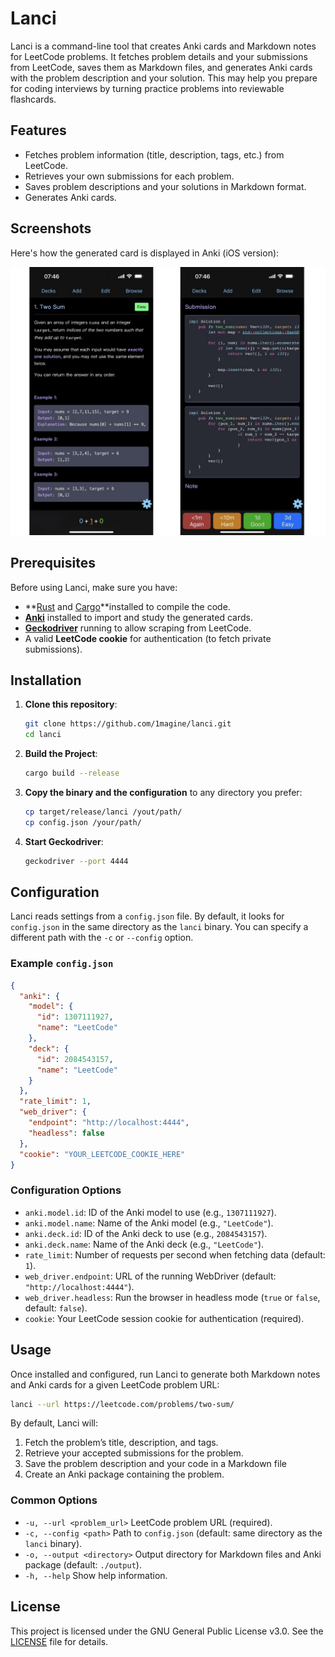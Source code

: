 # Lanci

Lanci is a command-line tool that creates Anki cards and Markdown notes for LeetCode problems. It fetches problem details and your submissions from LeetCode, saves them as Markdown files, and generates Anki cards with the problem description and your solution. This may help you prepare for coding interviews by turning practice problems into reviewable flashcards.

## Features

- Fetches problem information (title, description, tags, etc.) from LeetCode.
- Retrieves your own submissions for each problem.
- Saves problem descriptions and your solutions in Markdown format.
- Generates Anki cards.

## Screenshots

Here's how the generated card is displayed in Anki (iOS version):

![front&back](./assets/screenshots/front_and_back.jpg)

## Prerequisites

Before using Lanci, make sure you have:

- **[Rust](https://www.rust-lang.org/) and [Cargo](https://github.com/rust-lang/cargo)**installed to compile the code.
- **[Anki](https://github.com/ankitects/anki)** installed to import and study the generated cards.
- **[Geckodriver](https://github.com/mozilla/geckodriver)** running to allow scraping from LeetCode.
- A valid **LeetCode cookie** for authentication (to fetch private submissions).

## Installation

1. **Clone this repository**:
   
   ```bash
   git clone https://github.com/1magine/lanci.git
   cd lanci

2. **Build the Project**:

   ```bash
   cargo build --release
   ```

3. **Copy the binary and the configuration** to any directory you prefer:

   ```bash
   cp target/release/lanci /yout/path/
   cp config.json /your/path/
   ```

4. **Start Geckodriver**:

   ```bash
   geckodriver --port 4444
   ```

## Configuration

Lanci reads settings from a `config.json` file. By default, it looks for `config.json` in the same directory as the `lanci` binary. You can specify a different path with the `-c` or `--config` option.

### Example `config.json`

```json
{
  "anki": {
    "model": {
      "id": 1307111927,
      "name": "LeetCode"
    },
    "deck": {
      "id": 2084543157,
      "name": "LeetCode"
    }
  },
  "rate_limit": 1,
  "web_driver": {
    "endpoint": "http://localhost:4444",
    "headless": false
  },
  "cookie": "YOUR_LEETCODE_COOKIE_HERE"
}
```

### Configuration Options

- `anki.model.id`: ID of the Anki model to use (e.g., `1307111927`).
- `anki.model.name`: Name of the Anki model (e.g., `"LeetCode"`).
- `anki.deck.id`: ID of the Anki deck to use (e.g., `2084543157`).
- `anki.deck.name`: Name of the Anki deck (e.g., `"LeetCode"`).
- `rate_limit`: Number of requests per second when fetching data (default: `1`).
- `web_driver.endpoint`: URL of the running WebDriver (default: `"http://localhost:4444"`).
- `web_driver.headless`: Run the browser in headless mode (`true` or `false`, default: `false`).
- `cookie`: Your LeetCode session cookie for authentication (required).

## Usage

Once installed and configured, run Lanci to generate both Markdown notes and Anki cards for a given LeetCode problem URL:

```bash
lanci --url https://leetcode.com/problems/two-sum/
```

By default, Lanci will:

1. Fetch the problem’s title, description, and tags.
2. Retrieve your accepted submissions for the problem.
3. Save the problem description and your code in a Markdown file
4. Create an Anki package containing the problem.

### Common Options

- `-u, --url <problem_url>`
   LeetCode problem URL (required).
- `-c, --config <path>`
   Path to `config.json` (default: same directory as the `lanci` binary).
- `-o, --output <directory>`
   Output directory for Markdown files and Anki package (default: `./output`).
- `-h, --help`
   Show help information.

## License

This project is licensed under the GNU General Public License v3.0.
See the [LICENSE](./LICENSE) file for details.
